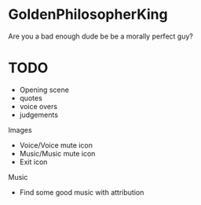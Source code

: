 # GoldenPhilosopherKing
Are you a bad enough dude be be a morally perfect guy?


# TODO

- Opening scene
- quotes
- voice overs
- judgements


Images
- Voice/Voice mute icon
- Music/Music mute icon
- Exit icon

Music
- Find some good music with attribution